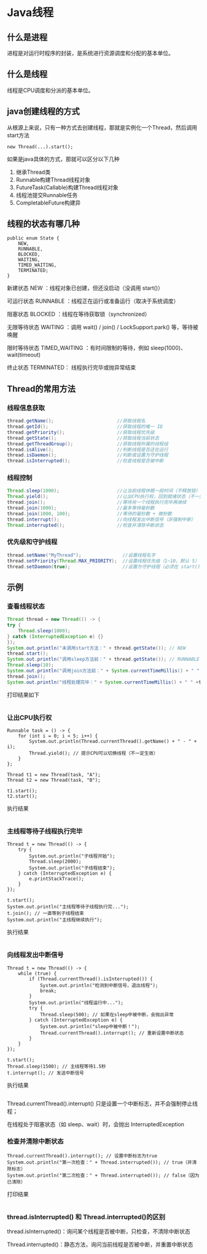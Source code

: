 # Java线程

## 什么是进程

进程是对运行时程序的封装，是系统进行资源调度和分配的基本单位。

## 什么是线程

线程是CPU调度和分派的基本单位。

## java创建线程的方式

从根源上来说，只有一种方式去创建线程，那就是实例化一个Thread，然后调用start方法

```
new Thread(...).start();
```

如果是java具体的方式，那就可以区分以下几种

1. 继承Thread类
2. Runnable构建Thread线程对象
3. FutureTask(Callable)构建Thread线程对象
4. 线程池提交Runnable任务
5. CompletableFuture构建异

## 线程的状态有哪几种

```
public enum State {
    NEW,
    RUNNABLE,
    BLOCKED,
    WAITING,
    TIMED_WAITING,
    TERMINATED;
}
```

新建状态 NEW ：线程对象已创建，但还没启动（没调用 start()）

可运行状态 RUNNABLE ：线程正在运行或准备运行（取决于系统调度）

阻塞状态 BLOCKED ：线程在等待获取锁（synchronized）

无限等待状态 WAITING ：调用 wait() / join() / LockSupport.park() 等，等待被唤醒

限时等待状态 TIMED\_WAITING ：有时间限制的等待，例如 sleep(1000)、wait(timeout)

终止状态 TERMINATED： 线程执行完毕或抛异常结束

## Thread的常用方法

### 线程信息获取

```java
thread.getName();                       //获取线程名
thread.getId();                         //获取线程的唯一 ID
thread.getPriority();                   //获取线程优先级
thread.getState();                      //获取线程当前状态
thread.getThreadGroup();                //获取线程所属的线程组
thread.isAlive();                       //判断线程是否还在运行
thread.isDaemon();                      //判断或设置为守护线程
thread.isInterrupted();                 //检查线程是否被中断
```

### 线程控制

```java
Thread.sleep(1000);                     //让当前线程休眠一段时间（不释放锁）
Thread.yield();                         //让出CPU执行权，回到就绪状态（不一定生效）
thread.join();                          //等待另一个线程执行完毕再继续
thread.join(1000);                      //最多等待毫秒数
thread.join(1000, 100);                 //等待的毫秒数 + 微秒数
thread.interrupt();                     //向线程发出中断信号（非强制中断）
Thread.interrupted();                   //检查并清除中断状态
```

### 优先级和守护线程

```java
thread.setName("MyThread");               //设置线程名字
thread.setPriority(Thread.MAX_PRIORITY);  //设置线程优先级（1~10，默认 5）
thread.setDaemon(true);                   //设置为守护线程（必须在 start() 前调用）
```

## 示例

### 查看线程状态

```java
Thread thread = new Thread(() -> {
try {
    Thread.sleep(1000);
} catch (InterruptedException e) {}
});
System.out.println("未调用start方法：" + thread.getState()); // NEW
thread.start();
System.out.println("调用sleep方法前：" + thread.getState()); // RUNNABLE
Thread.sleep(10);
System.out.println("调用join方法前：" + System.currentTimeMillis() + " " +  thread.getState()); // TIMED_WAITING
thread.join();
System.out.println("线程处理完毕：" + System.currentTimeMillis() + " " +thread.getState()); // TERMINATED
```

打印结果如下

<div align="left"><figure><img src="../.gitbook/assets/image (55).png" alt=""><figcaption></figcaption></figure></div>

### 让出CPU执行权

```
Runnable task = () -> {
    for (int i = 0; i < 5; i++) {
        System.out.println(Thread.currentThread().getName() + " - " + i);
        Thread.yield(); // 提示CPU可以切换线程（不一定生效）
    }
};

Thread t1 = new Thread(task, "A");
Thread t2 = new Thread(task, "B");

t1.start();
t2.start();
```

执行结果

<div align="left"><figure><img src="../.gitbook/assets/image.png" alt=""><figcaption></figcaption></figure></div>

### 主线程等待子线程执行完毕

```
Thread t = new Thread(() -> {
    try {
        System.out.println("子线程开始");
        Thread.sleep(2000);
        System.out.println("子线程结束");
    } catch (InterruptedException e) {
        e.printStackTrace();
    }
});

t.start();
System.out.println("主线程等待子线程执行完...");
t.join(); // 一直等到子线程结束
System.out.println("主线程继续执行");
```

执行结果

<div align="left"><figure><img src="../.gitbook/assets/image (1).png" alt=""><figcaption></figcaption></figure></div>

### 向线程发出中断信号

```
Thread t = new Thread(() -> {
    while (true) {
        if (Thread.currentThread().isInterrupted()) {
            System.out.println("检测到中断信号，退出线程");
            break;
        }
        System.out.println("线程运行中...");
        try {
            Thread.sleep(500); // 如果在sleep中被中断，会抛出异常
        } catch (InterruptedException e) {
            System.out.println("sleep中被中断！");
            Thread.currentThread().interrupt(); // 重新设置中断状态
        }
    }
});

t.start();
Thread.sleep(1500); // 主线程等待1.5秒
t.interrupt(); // 发送中断信号
```

执行结果

<div align="left"><figure><img src="../.gitbook/assets/image (2).png" alt=""><figcaption></figcaption></figure></div>

Thread.currentThread().interrupt() 只是设置一个中断标志，并不会强制停止线程；

在线程处于阻塞状态（如 sleep、wait）时，会抛出 InterruptedException

### 检查并清除中断状态

```
Thread.currentThread().interrupt(); // 设置中断标志为true
System.out.println("第一次检查：" + Thread.interrupted()); // true（并清除标志）
System.out.println("第二次检查：" + Thread.interrupted()); // false（因为已清除）
```

打印结果

<div align="left"><figure><img src="../.gitbook/assets/image (3).png" alt=""><figcaption></figcaption></figure></div>

### thread.isInterrupted() 和 Thread.interrupted()的区别

thread.isInterrupted()：询问某个线程是否被中断，只检查，不清除中断状态

Thread.interrupted()：静态方法，询问当前线程是否被中断，并重置中断状态

